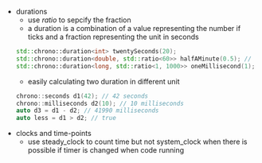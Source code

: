 + durations
  + use *ratio* to sepcify the fraction
  + a duration is a combination of a value representing the number if ticks and a fraction representing the unit in seconds
  ```cpp
  std::chrono::duration<int> twentySeconds(20);
  std::chrono::duration<double, std::ratio<60>> halfAMinute(0.5); // 60/1 --> one second
  std::chrono::duration<long, std::ratio<1, 1000>> oneMillisecond(1); // 1000/1 --> one second
  ```
  + easily calculating two duration in different unit 
  ```cpp
  chrono::seconds d1(42); // 42 seconds
  chrono::milliseconds d2(10); // 10 milliseconds
  auto d3 = d1 - d2; // 41990 milliseconds
  auto less = d1 > d2; // true
  ```
+ clocks and time-points
  + use steady_clock to count time but not system_clock when there is possible if timer is changed when code running